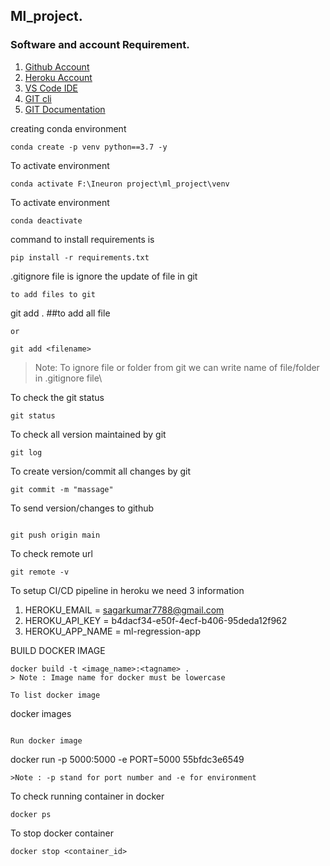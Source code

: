 ## Ml_project.
### Software and account Requirement.

1. [Github Account](https://git.com)
2. [Heroku Account](https://dashboard.heroku.com/login)
3. [VS Code IDE](https://code.visualstudio.com/download)
4. [GIT cli](https://git-scm.com/download)
5. [GIT  Documentation](https://git-scm.com/docs/gittutorial)

creating conda environment
``` 
conda create -p venv python==3.7 -y
```

To activate environment
```
conda activate F:\Ineuron project\ml_project\venv
```

To activate environment
```
conda deactivate
```
command to install requirements is
``` 
pip install -r requirements.txt
```
.gitignore file is ignore the update of file in git
```
to add files to git 
```
git add . ##to add all file
```
or

git add <filename>
```
> Note: To ignore file or folder from git we can write name of file/folder in .gitignore file\

To check the git status 
```
git status
```
To check all version maintained by git 
```
git log
```
To create version/commit all changes by git
```
git commit -m "massage"
```
To  send version/changes to github
```

git push origin main
```

To check remote url
```
git remote -v
```

To setup CI/CD pipeline in heroku we need 3 information

1. HEROKU_EMAIL = sagarkumar7788@gmail.com
2. HEROKU_API_KEY = b4dacf34-e50f-4ecf-b406-95deda12f962
3. HEROKU_APP_NAME = ml-regression-app

BUILD DOCKER IMAGE
```
docker build -t <image_name>:<tagname> .
> Note : Image name for docker must be lowercase

To list docker image 
```
docker images
```

Run docker image
```
docker run -p 5000:5000 -e PORT=5000 55bfdc3e6549
```
>Note : -p stand for port number and -e for environment
```

To check running container in docker
```
docker ps
```
To stop docker container
```
docker stop <container_id>
